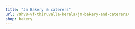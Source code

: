 ```yaml
---
title: "Jm Bakery & caterers"
url: /9hv8-vf-thiruvalla-kerala/jm-bakery-and-caterers/
shop: bakery
---
```

